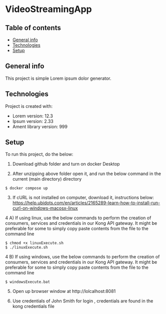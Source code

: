 # VideoStreamingApp

## Table of contents
* [General info](#general-info)
* [Technologies](#technologies)
* [Setup](#setup)

## General info
This project is simple Lorem ipsum dolor generator.
	
## Technologies
Project is created with:
* Lorem version: 12.3
* Ipsum version: 2.33
* Ament library version: 999
	
## Setup
To run this project, do the below:

1) Download github folder and turn on docker Desktop

2) After unzipping above folder open it, and run the below command in the current (main directory) directory
```
$ docker compose up
```

3) If cURL is not installed on computer, download it, instructions below:
https://help.ubidots.com/en/articles/2165289-learn-how-to-install-run-curl-on-windows-macosx-linux


4 A) If using linux, use the below commands to perform the creation of consumers, services and credentials in our Kong API gateway. It might
be preferable for some to simply copy paste contents from the file to the command line

```
$ chmod +x linuxExecute.sh
$ ./linuxExecute.sh
```

4 B) If using windows, use the below commands to perform the creation of consumers, services and credentials in our Kong API gateway. It might
be preferable for some to simply copy paste contents from the file to the command line

```
$ windowsExecute.bat
```

5) Open up browser window at http://lolcalhost:8081

6) Use credentials of John Smith for login , credentials are found in the kong credentials file




